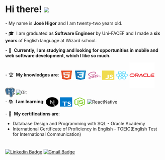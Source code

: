 <h1 align="left">Hi there! <img src="https://raw.githubusercontent.com/kaueMarques/kaueMarques/master/hi.gif" width="30px"></h1>

<p> - My name is <strong>José Higor</strong> and I am twenty-two years old. </p>
<p> - 🎓&nbsp; I am graduated as <strong> Software Engineer</strong> by Uni-FACEF and I made a <strong>six years </strong> of English language at Wizard school. </p>
<p> - 🔭&nbsp; <strong>Currently, I am studying and looking for opportunities in mobile and web software development, which I like so much.</p></strong>

<div> - 🏆&nbsp; <strong>My knowledges are</strong>:   
  <img align="center" alt="HTML" height="30" width="40" src="https://raw.githubusercontent.com/devicons/devicon/master/icons/html5/html5-original.svg">
  <img align="center" alt="CSS" height="30" width="40" src="https://raw.githubusercontent.com/devicons/devicon/master/icons/css3/css3-original.svg">  
  <img align="center" alt="Sass" height="30" width="40" src="https://raw.githubusercontent.com/devicons/devicon/master/icons/sass/sass-original.svg">
  <img align="center" alt="Javascript" height="30" width="40" src="https://raw.githubusercontent.com/devicons/devicon/master/icons/javascript/javascript-plain.svg">
  <img align="center" alt="React" height="30" width="40" src="https://raw.githubusercontent.com/devicons/devicon/master/icons/react/react-original.svg">
  <img align="center" alt="Oracle" height="80" width="80" src="https://raw.githubusercontent.com/devicons/devicon/master/icons/oracle/oracle-original.svg">
  <img align="center" alt="Postgres" height="30" width="30" src="https://raw.githubusercontent.com/github/explore/80688e429a7d4ef2fca1e82350fe8e3517d3494d/topics/postgresql/postgresql.png" /> 
  <img align="center" alt="Git" height="30" width="40" src="https://www.vectorlogo.zone/logos/git-scm/git-scm-icon.svg" />
</div>

<div> - 📚&nbsp; <strong>I am learning</strong>:
   <img align="center" alt="Next js" height="30" width="40" src="https://raw.githubusercontent.com/devicons/devicon/master/icons/nextjs/nextjs-original.svg">
   <img align="center" alt="Typescript" height="30" width="40" src="https://raw.githubusercontent.com/devicons/devicon/master/icons/typescript/typescript-plain.svg">
   <img align="center" alt="NodeJs" height="30" width="40" src="https://raw.githubusercontent.com/devicons/devicon/master/icons/nodejs/nodejs-original.svg">
   <img align="center" alt="ReactNative" height="120" width="160" src="https://camo.githubusercontent.com/a9e50173ccc047c3bf2f9335819ee00b38f0300fa8a3260611e5441c501284ab/68747470733a2f2f63646e2e7261776769742e636f6d2f616873616e617a696d2f776f726b73686f702f6d61737465722f696d672f72656163742d6e61746976652d6c6f676f2e737667">
</div>
  
<p> - 📝&nbsp; <strong>My certifications are</strong>:</p>
<ul>
  <li>Database Design and Programming with SQL - Oracle Academy <br></li>
  <li>International Certificate of Proficiency in English - TOEIC(English Test for International Communication)</li>
</ul>

 #

[![Linkedin Badge](https://img.shields.io/badge/-LinkedIn-blue?style=flat-square&logo=Linkedin&logoColor=white&link=https://www.linkedin.com/in/josé-higor-ferreira-de-oliveira-4173491b8/)](https://www.linkedin.com/in/josé-higor-ferreira-de-oliveira-4173491b8/) 
[![Gmail Badge](https://img.shields.io/badge/-Gmail-c14438?style=flat-square&logo=Gmail&logoColor=white&link=mailto:jhigorfoliveira@gmail.com)](mailto:jhigorfoliveira@gmail.com)

  


